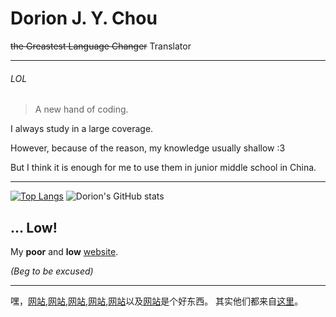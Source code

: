 # Dorion J. Y. Chou
~~the Greastest Language Changer~~ Translator

---
###### LOL

> A new hand of coding.

I always study in a large coverage.

However, because of the reason, my knowledge usually shallow :3

But I think it is enough for me to use them in junior middle school in China.

---

[![Top Langs](https://github-readme-stats.vercel.app/api/top-langs/?username=Language-Changer)](https://github.com/Language-Changer/github-readme-stats)
![Dorion's GitHub stats](https://github-readme-stats.vercel.app/api?username=Language-Changer&icons=true&theme=dark)

... Low!
---

My **poor** and **low** [website](https://language-changer.github.io/).

*(Beg to be excused)*

---

嘿，[网站](https://github.com/anuraghazra/github-readme-stats/blob/master/docs/readme_cn.md),[网站](https://shields.io/),[网站](https://www.webfx.com/tools/emoji-cheat-sheet/),[网站](https://github.com/ryo-ma/github-profile-trophy/blob/master/README.md),[网站](https://simpleicons.org/)以及[网站](https://github.com/abhisheknaiidu/awesome-github-profile-readme#tools)是个好东西。
其实他们都来自[这里](https://mp.weixin.qq.com/s/l9vWgM2RiCRhSoZtyKLlgw)。
